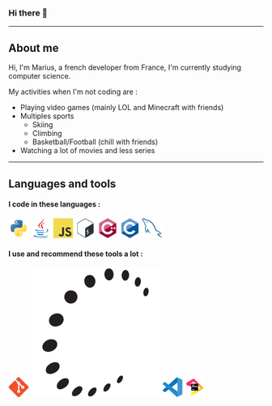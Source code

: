 ### Hi there 👋

---

## About me

Hi, I'm Marius, a french developer from France, I'm currently studying computer science.

My activities when I'm not coding are :

- Playing video games (mainly LOL and Minecraft with friends)
- Multiples sports
	- Skiing
	- Climbing
	- Basketball/Football (chill with friends)
- Watching a lot of movies and less series

---


## Languages and tools

#### I code in  these languages :
<a href="https://python.org"><img src="https://github.com/devicons/devicon/blob/master/icons/python/python-original.svg" alt="Python" width="40" heigh="40"></a>
<a href="https://www.java.com/fr/"><img src="https://github.com/devicons/devicon/blob/master/icons/java/java-original.svg" alt="Java" width="40" heigh="40"></a>
<img src="https://github.com/devicons/devicon/blob/master/icons/javascript/javascript-original.svg" alt="JavaScript" width="40" heigh="40">
<a href="https://ohmyz.sh/"><img src="https://github.com/devicons/devicon/blob/master/icons/bash/bash-original.svg" alt="Shell/Zsh/Bash" width="40" heigh="40"></a>
<a href="https://www.cplusplus.com/"><img src="https://github.com/devicons/devicon/blob/master/icons/cplusplus/cplusplus-original.svg" alt="C++" width="40" heigh="40"></a>
<a href="https://devdocs.io/c/"><img src="https://github.com/devicons/devicon/blob/master/icons/c/c-original.svg" alt="C" width="40" heigh="40"></a>
<a href="https://www.mysql.com/"><img src="https://github.com/devicons/devicon/blob/master/icons/mysql/mysql-original.svg" alt="MySQL" width="40" heigh="40"></a>

#### I use and recommend these tools a lot :
<a href="https://git-scm.com/"><img src="https://github.com/devicons/devicon/blob/master/icons/git/git-original.svg" alt="Git" width="40" heigh="40"></a>
<img src="https://github.com/devicons/devicon/blob/master/icons/ssh/ssh-original.svg" alt="SSH">
<a href="https://code.visualstudio.com/"><img src="https://github.com/devicons/devicon/blob/master/icons/vscode/vscode-original.svg" alt="VSCode" width="40" heigh="40"></a>
<a href="https://www.jetbrains.com/"><img src="https://github.com/devicons/devicon/blob/master/icons/jetbrains/jetbrains-original.svg" alt="JetBrains" width="40" heigh="40"></a>






